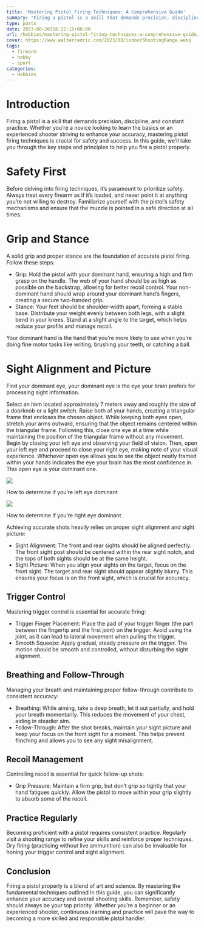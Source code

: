 ```yaml
---
title: 'Mastering Pistol Firing Techniques: A Comprehensive Guide'
summary: "Firing a pistol is a skill that demands precision, discipline, and constant practice. Whether you’re a novice looking to learn the basics or an experienced shooter striving to enhance your accuracy, mastering pistol firing techniques is crucial for safety and success. In this guide, we’ll take you through the key steps and principles to help you fire a pistol properly."
type: posts
date: 2023-08-26T16:22:15+00:00
url: /hobbies/mastering-pistol-firing-techniques-a-comprehensive-guide/
cover: https://www.waltercedric.com/2023/08/indoorShootingRange.webp
tags:
  - firearm
  - hobby
  - sport
categories:
  - Hobbies
---
```

# Introduction

Firing a pistol is a skill that demands precision, discipline, and constant practice. Whether you’re a novice looking to learn the basics or an experienced shooter striving to enhance your accuracy, mastering pistol firing techniques is crucial for safety and success. In this guide, we’ll take you through the key steps and principles to help you fire a pistol properly.

# Safety First

Before delving into firing techniques, it’s paramount to prioritize safety. Always treat every firearm as if it’s loaded, and never point it at anything you’re not willing to destroy. Familiarize yourself with the pistol’s safety mechanisms and ensure that the muzzle is pointed in a safe direction at all times.

# Grip and Stance

A solid grip and proper stance are the foundation of accurate pistol firing. Follow these steps:

*   Grip: Hold the pistol with your dominant hand, ensuring a high and firm grasp on the handle. The web of your hand should be as high as possible on the backstrap, allowing for better recoil control. Your non-dominant hand should wrap around your dominant hand’s fingers, creating a secure two-handed grip.
*   Stance: Your feet should be shoulder-width apart, forming a stable base. Distribute your weight evenly between both legs, with a slight bend in your knees. Stand at a slight angle to the target, which helps reduce your profile and manage recoil.

Your dominant hand is the hand that you’re more likely to use when you’re doing fine motor tasks like writing, brushing your teeth, or catching a ball.

# Sight Alignment and Picture

Find your dominant eye, your dominant eye is the eye your brain prefers for processing sight information.

Select an item located approximately 7 meters away and roughly the size of a doorknob or a light switch. Raise both of your hands, creating a triangular frame that encloses the chosen object. While keeping both eyes open, stretch your arms outward, ensuring that the object remains centered within the triangular frame. Following this, close one eye at a time while maintaining the position of the triangular frame without any movement. Begin by closing your left eye and observing your field of vision. Then, open your left eye and proceed to close your right eye, making note of your visual experience. Whichever open eye allows you to see the object neatly framed within your hands indicates the eye your brain has the most confidence in. This open eye is your dominant one.

![](https://www.waltercedric.com/2023/08/left-eye-1024x341.webp)

How to determine if you’re left eye dominant

![](https://www.waltercedric.com/2023/08/right-eye-1024x341.webp)

How to determine if you’re right eye dominant

Achieving accurate shots heavily relies on proper sight alignment and sight picture:

*   Sight Alignment: The front and rear sights should be aligned perfectly. The front sight post should be centered within the rear sight notch, and the tops of both sights should be at the same height.
*   Sight Picture: When you align your sights on the target, focus on the front sight. The target and rear sight should appear slightly blurry. This ensures your focus is on the front sight, which is crucial for accuracy.

## Trigger Control

Mastering trigger control is essential for accurate firing:

*   Trigger Finger Placement: Place the pad of your trigger finger (the part between the fingertip and the first joint) on the trigger. Avoid using the joint, as it can lead to lateral movement when pulling the trigger.
*   Smooth Squeeze: Apply gradual, steady pressure on the trigger. The motion should be smooth and controlled, without disturbing the sight alignment.

## Breathing and Follow-Through

Managing your breath and maintaining proper follow-through contribute to consistent accuracy:

*   Breathing: While aiming, take a deep breath, let it out partially, and hold your breath momentarily. This reduces the movement of your chest, aiding in steadier aim.
*   Follow-Through: After the shot breaks, maintain your sight picture and keep your focus on the front sight for a moment. This helps prevent flinching and allows you to see any sight misalignment.

## Recoil Management

Controlling recoil is essential for quick follow-up shots:

*   Grip Pressure: Maintain a firm grip, but don’t grip so tightly that your hand fatigues quickly. Allow the pistol to move within your grip slightly to absorb some of the recoil.

## Practice Regularly

Becoming proficient with a pistol requires consistent practice. Regularly visit a shooting range to refine your skills and reinforce proper techniques. Dry firing (practicing without live ammunition) can also be invaluable for honing your trigger control and sight alignment.

## Conclusion

Firing a pistol properly is a blend of art and science. By mastering the fundamental techniques outlined in this guide, you can significantly enhance your accuracy and overall shooting skills. Remember, safety should always be your top priority. Whether you’re a beginner or an experienced shooter, continuous learning and practice will pave the way to becoming a more skilled and responsible pistol handler.
